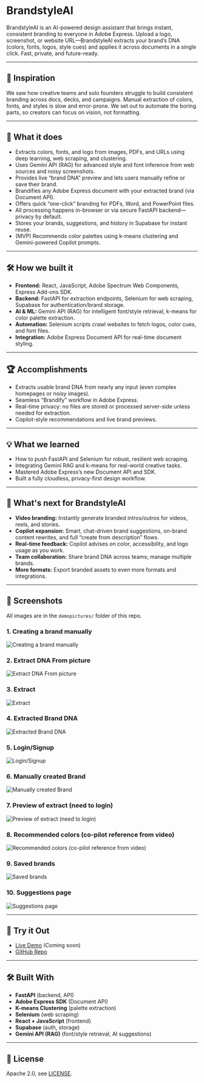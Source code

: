 # BrandstyleAI

BrandstyleAI is an AI-powered design assistant that brings instant, consistent branding to everyone in Adobe Express. Upload a logo, screenshot, or website URL—BrandstyleAI extracts your brand’s DNA (colors, fonts, logos, style cues) and applies it across documents in a single click. Fast, private, and future-ready.

---

## 🚀 Inspiration

We saw how creative teams and solo founders struggle to build consistent branding across docs, decks, and campaigns. Manual extraction of colors, fonts, and styles is slow and error-prone. We set out to automate the boring parts, so creators can focus on vision, not formatting.

---

## 🧠 What it does

- Extracts colors, fonts, and logo from images, PDFs, and URLs using deep learning, web scraping, and clustering.
- Uses Gemini API (RAG) for advanced style and font inference from web sources and noisy screenshots.
- Provides live “brand DNA” preview and lets users manually refine or save their brand.
- Brandifies any Adobe Express document with your extracted brand (via Document API).
- Offers quick “one-click” branding for PDFs, Word, and PowerPoint files.
- All processing happens in-browser or via secure FastAPI backend—privacy by default.
- Stores your brands, suggestions, and history in Supabase for instant reuse.
- (MVP) Recommends color palettes using k-means clustering and Gemini-powered Copilot prompts.

---

## 🛠️ How we built it

- **Frontend:** React, JavaScript, Adobe Spectrum Web Components, Express Add-ons SDK.
- **Backend:** FastAPI for extraction endpoints, Selenium for web scraping, Supabase for authentication/brand storage.
- **AI & ML:** Gemini API (RAG) for intelligent font/style retrieval, k-means for color palette extraction.
- **Automation:** Selenium scripts crawl websites to fetch logos, color cues, and font files.
- **Integration:** Adobe Express Document API for real-time document styling.

---

## 🏆 Accomplishments

- Extracts usable brand DNA from nearly any input (even complex homepages or noisy images).
- Seamless “Brandify” workflow in Adobe Express.
- Real-time privacy: no files are stored or processed server-side unless needed for extraction.
- Copilot-style recommendations and live brand previews.

---

## 💡 What we learned

- How to push FastAPI and Selenium for robust, resilient web scraping.
- Integrating Gemini RAG and k-means for real-world creative tasks.
- Mastered Adobe Express’s new Document API and SDK.
- Built a fully cloudless, privacy-first design workflow.

---

## 🚦 What's next for BrandstyleAI

- **Video branding:** Instantly generate branded intros/outros for videos, reels, and stories.
- **Copilot expansion:** Smart, chat-driven brand suggestions, on-brand content rewrites, and full “create from description” flows.
- **Real-time feedback:** Copilot advises on color, accessibility, and logo usage as you work.
- **Team collaboration:** Share brand DNA across teams; manage multiple brands.
- **More formats:** Export branded assets to even more formats and integrations.

---

## 📸 Screenshots

All images are in the `demopictures/` folder of this repo.

### 1. Creating a brand manually
![Creating a brand manually](demopictures/Creating%20a%20brand%20manually.jpeg)

### 2. Extract DNA From picture
![Extract DNA From picture](demopictures/Extract%20DNA%20From%20picture.jpeg)

### 3. Extract
![Extract](demopictures/Extract.jpeg)

### 4. Extracted Brand DNA
![Extracted Brand DNA](demopictures/Extracted%20Brand%20DNA.jpeg)

### 5. Login/Signup
![Login/Signup](demopictures/Login_signup.jpeg)

### 6. Manually created Brand
![Manually created Brand](demopictures/Manually%20created%20Brand.jpeg)

### 7. Preview of extract (need to login)
![Preview of extract (need to login)](demopictures/Preview%20of%20extract%20%28need%20to%20login%29.jpeg)

### 8. Recommended colors (co-pilot reference from video)
![Recommended colors (co-pilot reference from video)](demopictures/Recommended%20colors%20%28co-pilot%20refrence%20from%20video%29.jpeg)

### 9. Saved brands
![Saved brands](demopictures/Saved%20brands.jpeg)

### 10. Suggestions page
![Suggestions page](demopictures/Suggestions%20page.jpeg)

---

## 🔗 Try it Out

- [Live Demo](#) (Coming soon)
- [GitHub Repo](https://github.com/yourusername/brandstyleai)

---

## 🛠️ Built With

- **FastAPI** (backend, API)
- **Adobe Express SDK** (Document API)
- **K-means Clustering** (palette extraction)
- **Selenium** (web scraping)
- **React + JavaScript** (frontend)
- **Supabase** (auth, storage)
- **Gemini API (RAG)** (font/style retrieval, AI suggestions)

---

## 📝 License

Apache 2.0, see [LICENSE](LICENSE).

